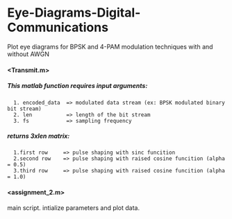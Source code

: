 # Eye-Diagrams-Digital-Communications
Plot eye diagrams for BPSK and 4-PAM modulation techniques with and without AWGN 

#### <Transmit.m>

##### This matlab function requires input arguments:
      1. encoded_data  => modulated data stream (ex: BPSK modulated binary bit stream)
      2. len           => length of the bit stream
      3. fs            => sampling frequency
      
##### returns 3xlen matrix:
      1.first row     => pulse shaping with sinc funcition
      2.second row    => pulse shaping with raised cosine funcition (alpha = 0.5)
      3.third row     => pulse shaping with raised cosine funcition (alpha = 1.0)
      
 
 #### <assignment_2.m>

main script. intialize parameters and plot data.
